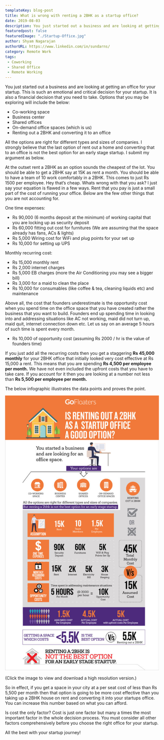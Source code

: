 ```yaml
---
templateKey: blog-post
title: What is wrong with renting a 2BHK as a startup office?
date: 2019-08-03
description: You just started out a business and are looking at getting an office for your startup. This is such an emotional and critical decision for your startup.
featuredpost: false
featuredImage: "./Startup-Office.jpg"
author: Shyam Nagarajan
authorURL: https://www.linkedin.com/in/sundarns/
category: Remote Work
tags:
 - Coworking
 - Shared Office
 - Remote Working
---
```


<!--StartFragment-->

You just started out a business and are looking at getting an office for your startup. This is such an emotional and critical decision for your startup. It is also a financial decision that you need to take. Options that you may be exploring will include the below:

- Co-working space
- Business center
- Shared offices
- On-demand office spaces (which is us)
- Renting out a 2BHK and converting it to an office

All the options are right for different types and sizes of companies. I strongly believe that the last option of rent out a home and converting that to an office is not the best option for an early stage startup. I submit my argument as below.

At the outset rent a 2BHK as an option sounds the cheapest of the lot. You should be able to get a 2BHK say at 15K as rent a month. You should be able to have a team of 10 work comfortably in a 2BHK. This comes to just Rs 1500 per employee. Hey that’s cheap. Whats wrong with that you ask? I just say your equation is flawed in a few ways. Rent that you pay is just a small part of the cost of running your office. Below are the few other things that you are not accounting for.

One time expenses:

- Rs 90,000 (6 months deposit at the minimum) of working capital that you are locking up as security deposit
- Rs 60,000 fitting out cost for furnitures (We are assuming that the space already has fans, ACs & lights)
- Rs 5,000 Wiring cost for WiFi and plug points for your set up
- Rs 10,000 for setting up UPS

Monthly recurring cost:

- Rs 15,000 monthly rent
- Rs 2,000 internet charges
- Rs 5,000 EB charges (more the Air Conditioning you may see a bigger bill)
- Rs 3,000 for a maid to clean the place
- Rs 10,000 for consumables (like coffee & tea, cleaning liquids etc) and maintenance

Above all, the cost that founders underestimate is the opportunity cost when you spend time on the office space that you have created rather the business that you want to build. Founders end up spending time in looking into and addressing situations like AC not working, maid did not turn up, maid quit, internet connection down etc. Let us say on an average 5 hours of such time is spent every month.

- Rs 10,000 of opportunity cost (assuming Rs 2000 / hr is the value of founders time)

If you just add all the recurring costs then you get a staggering **Rs 45,000 monthly** for your 2BHK office that initially looked very cost effective at Rs 15,000 a rent. This means that you are spending **Rs 4,500 per employee per month.** We have not even included the upfront costs that you have to take care. If you account for it then you are looking at a number not less than **Rs 5,500 per employee per month.**

The below infographic illustrates the data points and proves the point.

![2bhk-infographic-02-575x1024](./2bhk-infographic-02-575x1024.jpg)

(Click the image to view and download a high resolution version.)

So in effect, if you get a space in your city at a per seat cost of less than Rs 5,500 per month then that option is going to be more cost effective than you taking up a 2BHK house on rent and converting it into your startups office. You can increase this number based on what you can afford.

Is cost the only factor? Cost is just one factor but many a times the most important factor in the whole decision process. You must consider all other factors comprehensively before you choose the right office for your startup.

All the best with your startup journey!

<!--EndFragment-->
